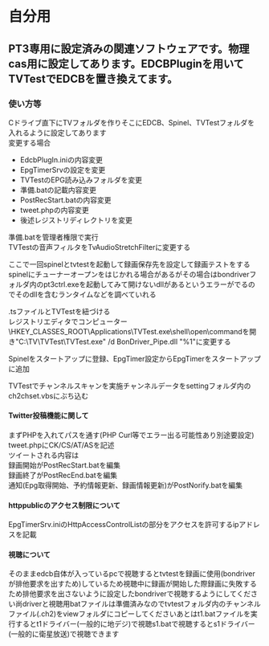 # 自分用
## PT3専用に設定済みの関連ソフトウェアです。物理cas用に設定してあります。EDCBPluginを用いてTVTestでEDCBを置き換えてます。
### 使い方等
Cドライブ直下にTVフォルダを作りそこにEDCB、Spinel、TVTestフォルダを入れるように設定してあります  
変更する場合  
- EdcbPlugIn.iniの内容変更
- EpgTimerSrvの設定を変更
- TVTestのEPG読み込みフォルダを変更
- 準備.batの記載内容変更
- PostRecStart.batの内容変更
- tweet.phpの内容変更
- 後述レジストリディレクトリを変更

準備.batを管理者権限で実行  
TVTestの音声フィルタをTvAudioStretchFilterに変更する

ここで一回spinelとtvtestを起動して録画保存先を設定して録画テストをするspinelにチューナーオープンをはじかれる場合があるがその場合はbondriverフォルダ内のpt3ctrl.exeを起動してみて開けないdllがあるというエラーがでるのでそのdllを含むランタイムなどを調べていれる

.tsファイルとTVTestを紐づける  
レジストリエディタでコンピューター\HKEY_CLASSES_ROOT\Applications\TVTest.exe\shell\open\commandを開き"C:\TV\TVTest\TVTest.exe" /d BonDriver_Pipe.dll "%1"に変更する

Spinelをスタートアップに登録、EpgTimer設定からEpgTimerをスタートアップに追加

TVTestでチャンネルスキャンを実施チャンネルデータをsettingフォルダ内のch2chset.vbsにぶち込む

#### Twitter投稿機能に関して
まずPHPを入れてパスを通す(PHP Curl等でエラー出る可能性あり別途要設定)  
tweet.phpにCK/CS/AT/ASを記述  
ツイートされる内容は  
録画開始がPostRecStart.batを編集  
録画終了がPostRecEnd.batを編集  
通知(Epg取得開始、予約情報更新、録画情報更新)がPostNorify.batを編集

#### httppublicのアクセス制限について
EpgTimerSrv.iniのHttpAccessControlListの部分をアクセスを許可するipアドレスを記載

#### 視聴について
そのままedcb自体が入っているpcで視聴するとtvtestを録画に使用(bondriverが排他要求を出すため)しているため視聴中に録画が開始した際録画に失敗するため排他要求を出さないように設定したbondriverで視聴するようにしてください尚driverと視聴用batファイルは準備済みなのでtvtestフォルダ内のチャンネルファイル(.ch2)をviewフォルダにコピーしてくださいあとはt1.batファイルを実行するとt1ドライバー(一般的に地デジ)で視聴s1.batで視聴するとs1ドライバー(一般的に衛星放送)で視聴できます
